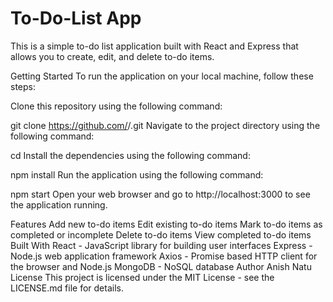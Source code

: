 # To-Do-List App
This is a simple to-do list application built with React and Express that allows you to create, edit, and delete to-do items.

Getting Started
To run the application on your local machine, follow these steps:

Clone this repository using the following command:

git clone https://github.com/<natuanish>/<To-Do-App-React>.git
Navigate to the project directory using the following command:

cd <repository-name>
Install the dependencies using the following command:

npm install
Run the application using the following command:

npm start
Open your web browser and go to http://localhost:3000 to see the application running.

Features
Add new to-do items
Edit existing to-do items
Mark to-do items as completed or incomplete
Delete to-do items
View completed to-do items
Built With
React - JavaScript library for building user interfaces
Express - Node.js web application framework
Axios - Promise based HTTP client for the browser and Node.js
MongoDB - NoSQL database
Author
Anish Natu
License
This project is licensed under the MIT License - see the LICENSE.md file for details.
